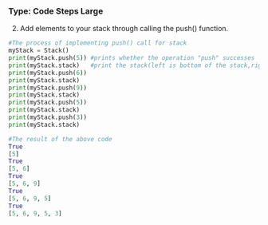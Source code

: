 ### Type: Code Steps Large ###

2. Add elements to your stack through calling the push() function.

```python
#The process of implementing push() call for stack
myStack = Stack()
print(myStack.push(5)) #prints whether the operation "push" successes
print(myStack.stack)   #print the stack(left is bottom of the stack,right is the top of stack)
print(myStack.push(6)) 
print(myStack.stack)
print(myStack.push(9)) 
print(myStack.stack)
print(myStack.push(5)) 
print(myStack.stack)
print(myStack.push(3)) 
print(myStack.stack)

#The result of the above code
True
[5]
True
[5, 6]
True
[5, 6, 9]
True
[5, 6, 9, 5]
True
[5, 6, 9, 5, 3]
```
